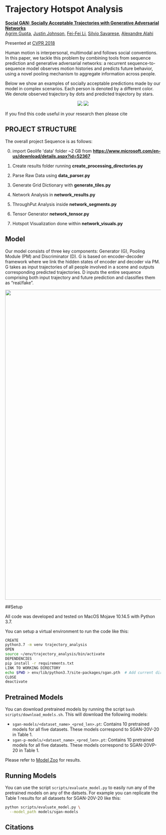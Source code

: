 # Trajectory Hotspot Analysis
**<a href="https://arxiv.org/abs/1803.10892">Social GAN: Socially Acceptable Trajectories with Generative Adversarial Networks</a>**
<br>
<a href="http://web.stanford.edu/~agrim/">Agrim Gupta</a>,
<a href="http://cs.stanford.edu/people/jcjohns/">Justin Johnson</a>,
<a href="http://vision.stanford.edu/feifeili/">Fei-Fei Li</a>,
<a href="http://cvgl.stanford.edu/silvio/">Silvio Savarese</a>,
<a href="http://web.stanford.edu/~alahi/">Alexandre Alahi</a>
<br>

Presented at [CVPR 2018](http://cvpr2018.thecvf.com/)


Human motion is interpersonal, multimodal and follows social conventions. In this paper, we tackle this problem by combining tools from sequence prediction and generative adversarial networks: a recurrent sequence-to-sequence model observes motion histories and predicts future behavior, using a novel pooling mechanism to aggregate information across
people.

Below we show an examples of socially acceptable predictions made by our model in complex scenarios. Each person is denoted by a different color. We denote observed trajectory by dots and predicted trajectory by stars.
<div align='center'>
<img src="images/2.gif"></img>
<img src="images/3.gif"></img>
</div>


If you find this code useful in your research then please cite

## PROJECT STRUCTURE
The overall project Sequence is as follows:

0. import Geolife 'data' folder ~2 GB from **https://www.microsoft.com/en-us/download/details.aspx?id=52367**

1. Create results folder running **create_processing_directories.py** 

2. Parse Raw Data using **data_parser.py**

3. Generate Grid Dictionary with **generate_tiles.py**

4. Network Analysis in **network_results.py**

5. ThroughPut Analysis inside **network_segments.py**

6. Tensor Generator **network_tensor.py**

7. Hotspot Visualization done within **network_visuals.py**

## Model
Our model consists of three key components: Generator (G), Pooling Module (PM) and Discriminator (D). G is based on encoder-decoder framework where we link the hidden states of encoder and decoder via PM. G takes as input trajectories of all people involved in a scene and outputs corresponding predicted trajectories. D inputs the entire sequence comprising both input trajectory and future prediction and classifies them as “real/fake”.

<div align='center'>
  <img src='images/model.png' width='1000px'>
</div>


##Setup

All code was developed and tested on MacOS Mojave 10.14.5 with Python 3.7.

You can setup a virtual environment to run the code like this:
```bash
CREATE
python3.7 -m venv trajectory_analysis
OPEN
source ~/env/trajectory_analysis/bin/activate
DEPENDENCIES
pip install -r requirements.txt 
LINK TO WORKING DIRECTORY
echo $PWD > env/lib/python3.7/site-packages/sgan.pth  # Add current directory to python path
CLOSE
deactivate
```
## Pretrained Models
You can download pretrained models by running the script `bash scripts/download_models.sh`. This will download the following models:

- `sgan-models/<dataset_name>_<pred_len>.pt`: Contains 10 pretrained models for all five datasets. These models correspond to SGAN-20V-20 in Table 1.
- `sgan-p-models/<dataset_name>_<pred_len>.pt`: Contains 10 pretrained models for all five datasets. These models correspond to SGAN-20VP-20 in Table 1.

Please refer to [Model Zoo](MODEL_ZOO.md) for results.

## Running Models
You can use the script `scripts/evaluate_model.py` to easily run any of the pretrained models on any of the datsets. For example you can replicate the Table 1 results for all datasets for SGAN-20V-20 like this:

```bash
python scripts/evaluate_model.py \
  --model_path models/sgan-models
```

## Citations






